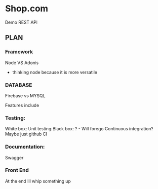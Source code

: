 # Shop.com
Demo REST API


## PLAN

### Framework
Node VS Adonis
- thinking node because it is more versatile

### DATABASE
Firebase vs MYSQL

Features include 

### Testing:
White box: Unit testing
Black box: ? - Will forego
Continuous integration? Maybe just github CI

### Documentation: 
Swagger

### Front End
At the end Ill whip something up
